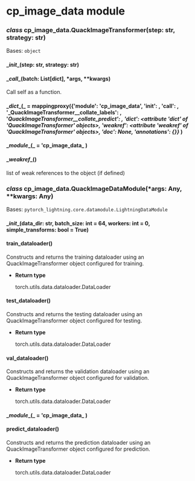 # cp_image_data module


### _class_ cp_image_data.QuackImageTransformer(step: str, strategy: str)
Bases: `object`


#### \__init__(step: str, strategy: str)

#### \__call__(batch: List[dict], \*args, \*\*kwargs)
Call self as a function.


#### \__dict__(_ = mappingproxy({'__module__': 'cp_image_data', '__init__': <function QuackImageTransformer.__init__>, '__call__': <function QuackImageTransformer.__call__>, '_QuackImageTransformer__collate_labels': <function QuackImageTransformer.__collate_labels>, '_QuackImageTransformer__collate_predict': <function QuackImageTransformer.__collate_predict>, '__dict__': <attribute '__dict__' of 'QuackImageTransformer' objects>, '__weakref__': <attribute '__weakref__' of 'QuackImageTransformer' objects>, '__doc__': None, '__annotations__': {}}_ )

#### \__module__(_ = 'cp_image_data_ )

#### \__weakref__()
list of weak references to the object (if defined)


### _class_ cp_image_data.QuackImageDataModule(\*args: Any, \*\*kwargs: Any)
Bases: `pytorch_lightning.core.datamodule.LightningDataModule`


#### \__init__(data_dir: str, batch_size: int = 64, workers: int = 0, simple_transforms: bool = True)

#### train_dataloader()
Constructs and returns the training dataloader using an QuackImageTransformer object configured for training.


* **Return type**

    torch.utils.data.dataloader.DataLoader



#### test_dataloader()
Constructs and returns the testing dataloader using an QuackImageTransformer object configured for testing.


* **Return type**

    torch.utils.data.dataloader.DataLoader



#### val_dataloader()
Constructs and returns the validation dataloader using
an QuackImageTransformer object configured for validation.


* **Return type**

    torch.utils.data.dataloader.DataLoader



#### \__module__(_ = 'cp_image_data_ )

#### predict_dataloader()
Constructs and returns the prediction dataloader using
an QuackImageTransformer object configured for prediction.


* **Return type**

    torch.utils.data.dataloader.DataLoader
